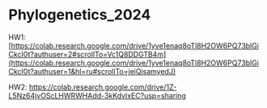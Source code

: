 # Phylogenetics_2024

HW1: [https://colab.research.google.com/drive/1yve1enaq8oTl8H2OW6PQ73blGiCkcI0t?authuser=2#scrollTo=Vc1Q8DDGTB4m](https://colab.research.google.com/drive/1yve1enaq8oTl8H2OW6PQ73blGiCkcI0t?authuser=1&hl=ru#scrollTo=jeiQisamyedJ)

HW2: https://colab.research.google.com/drive/1Z-L5Nz64jvOScLHWRWHAdd-3kKdvlxEC?usp=sharing
